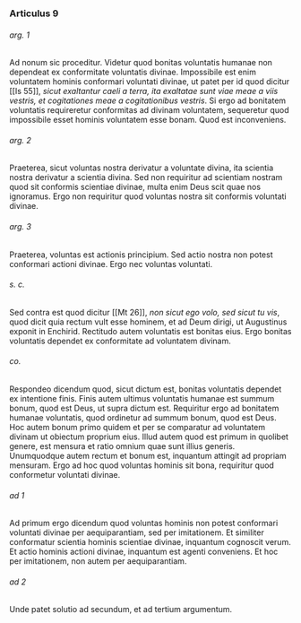 ### Articulus 9

###### arg. 1
Ad nonum sic proceditur. Videtur quod bonitas voluntatis humanae non dependeat ex conformitate voluntatis divinae. Impossibile est enim voluntatem hominis conformari voluntati divinae, ut patet per id quod dicitur [[Is 55]], *sicut exaltantur caeli a terra, ita exaltatae sunt viae meae a viis vestris, et cogitationes meae a cogitationibus vestris*. Si ergo ad bonitatem voluntatis requireretur conformitas ad divinam voluntatem, sequeretur quod impossibile esset hominis voluntatem esse bonam. Quod est inconveniens.

###### arg. 2
Praeterea, sicut voluntas nostra derivatur a voluntate divina, ita scientia nostra derivatur a scientia divina. Sed non requiritur ad scientiam nostram quod sit conformis scientiae divinae, multa enim Deus scit quae nos ignoramus. Ergo non requiritur quod voluntas nostra sit conformis voluntati divinae.

###### arg. 3
Praeterea, voluntas est actionis principium. Sed actio nostra non potest conformari actioni divinae. Ergo nec voluntas voluntati.

###### s. c.
Sed contra est quod dicitur [[Mt 26]], *non sicut ego volo, sed sicut tu vis*, quod dicit quia rectum vult esse hominem, et ad Deum dirigi, ut Augustinus exponit in Enchirid. Rectitudo autem voluntatis est bonitas eius. Ergo bonitas voluntatis dependet ex conformitate ad voluntatem divinam.

###### co.
Respondeo dicendum quod, sicut dictum est, bonitas voluntatis dependet ex intentione finis. Finis autem ultimus voluntatis humanae est summum bonum, quod est Deus, ut supra dictum est. Requiritur ergo ad bonitatem humanae voluntatis, quod ordinetur ad summum bonum, quod est Deus. Hoc autem bonum primo quidem et per se comparatur ad voluntatem divinam ut obiectum proprium eius. Illud autem quod est primum in quolibet genere, est mensura et ratio omnium quae sunt illius generis. Unumquodque autem rectum et bonum est, inquantum attingit ad propriam mensuram. Ergo ad hoc quod voluntas hominis sit bona, requiritur quod conformetur voluntati divinae.

###### ad 1
Ad primum ergo dicendum quod voluntas hominis non potest conformari voluntati divinae per aequiparantiam, sed per imitationem. Et similiter conformatur scientia hominis scientiae divinae, inquantum cognoscit verum. Et actio hominis actioni divinae, inquantum est agenti conveniens. Et hoc per imitationem, non autem per aequiparantiam.

###### ad 2
Unde patet solutio ad secundum, et ad tertium argumentum.

